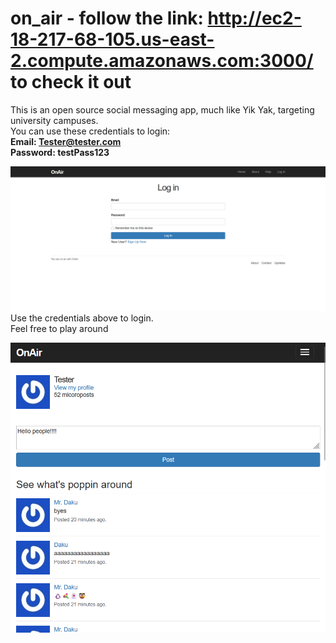 # on_air  - follow the link: http://ec2-18-217-68-105.us-east-2.compute.amazonaws.com:3000/ to check it out  
This is an open source social messaging app, much like Yik Yak, targeting university campuses.  
You can use these credentials to login:  
**Email: Tester@tester.com  
Password: testPass123**  
  
![Local Image](./Documentation/Login.png) 
Use the credentials above to login.  
Feel free to play around  
  
![Local Image](./Documentation/Chat.png)
